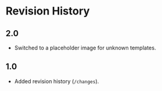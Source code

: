 # Revision History

## 2.0

- Switched to a placeholder image for unknown templates.

## 1.0

- Added revision history (`/changes`).
